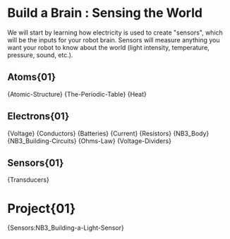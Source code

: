 # Build a Brain : Sensing the World
We will start by learning how electricity is used to create "sensors", which will be the inputs for your robot brain. Sensors will measure anything you want your robot to know about the world (light intensity, temperature, pressure, sound, etc.).

## Atoms{01}
{Atomic-Structure}
{The-Periodic-Table}
{Heat}

## Electrons{01}
{Voltage}
{Conductors}
{Batteries}
{Current}
{Resistors}
{NB3_Body}
{NB3_Building-Circuits}
{Ohms-Law}
{Voltage-Dividers}

## Sensors{01}
{Transducers}

# Project{01}
{Sensors:NB3_Building-a-Light-Sensor}
